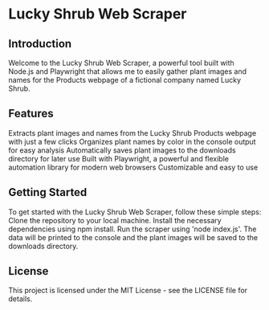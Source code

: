 # Lucky Shrub Web Scraper

## Introduction
Welcome to the Lucky Shrub Web Scraper, a powerful tool built with Node.js and Playwright that allows me to easily gather plant images and names for the Products webpage of a fictional company named Lucky Shrub.

## Features
Extracts plant images and names from the Lucky Shrub Products webpage with just a few clicks
Organizes plant names by color in the console output for easy analysis
Automatically saves plant images to the downloads directory for later use
Built with Playwright, a powerful and flexible automation library for modern web browsers
Customizable and easy to use

## Getting Started
To get started with the Lucky Shrub Web Scraper, follow these simple steps:
Clone the repository to your local machine.
Install the necessary dependencies using npm install.
Run the scraper using 'node index.js'.
The data will be printed to the console and the plant images will be saved to the downloads directory.

## License
This project is licensed under the MIT License - see the LICENSE file for details.
